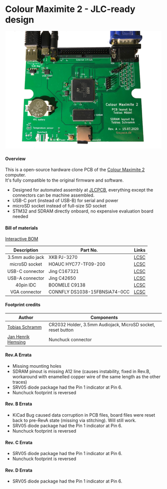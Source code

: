 Colour Maximite 2 - JLC-ready design
=============================
![PCB](gerbers/RevA/RevAPCB.jpg)

#### Overview

This is a open-source hardware clone PCB of the [Colour Maximite 2](https://geoffg.net/maximite.html) computer.  
It's fully compatible to the original firmware and software.  

- Designed for automated assembly at [JLCPCB](https://jlcpcb.com/DDE), everything except the connectors can be machine assembled.  
- USB-C port (instead of USB-B) for serial and power  
- microSD socket instead of full-size SD socket  
- STM32 and SDRAM directly onboard, no expensive evaluation board needed  

#### Bill of materials

[Interactive BOM](https://tbspace.de/content/downloads/ibom_cmm2_reve.html)

| Description | Part No.  | Links  |
| :-------:|-------------| -----:|
| 3.5mm audio jack | XKB PJ-3270 | [LCSC](https://lcsc.com/product-detail/Audio-Video-Connectors_XKB-Connectivity-PJ-3270_C381134.html) |
| microSD socket | HOAUC HYC77-TF09-200 | [LCSC](https://lcsc.com/product-detail/Card-Sockets-Connectors_HOAUC-HYC77-TF09-200_C341092.html)  |
| USB-C connector | Jing C167321 | [LCSC](https://lcsc.com/product-detail/USB-Connectors_Jing-Extension-of-the-Electronic-Co-C167321_C167321.html)  |
| USB-A connector | Jing C42650 | [LCSC](https://lcsc.com/product-detail/USB-Connectors_Jing-Extension-of-the-Electronic-Co-C42650_C42650.html)  |
| 40pin IDC | BOOMELE C9138 | [LCSC](https://lcsc.com/product-detail/IDC-Connectors_BOOMELE-Boom-Precision-Elec-C9138_C9138.html)  |
| VGA connector | CONNFLY DS1038-15FBNSiA74-0CC | [LCSC](https://lcsc.com/product-detail/D-Sub-Connectors_CONNFLY-Elec-DS1038-15FBNSiA74-0CC_C75754.html)  |

#### Footprint credits
| Author | Components  |
| ----- |-------|
| [Tobias Schramm](https://github.com/TobleMiner) | CR2032 Holder, 3.5mm Audiojack, MicroSD socket, reset button |
| [Jan Henrik Hemsing](https://github.com/Jan--Henrik) | Nunchuck connector |

#### Rev.A Errata
- Missing mounting holes
- SDRAM pinout is missing A12 line 
(causes instability, fixed in Rev.B, workaround with enamelled copper wire of the same length as the other traces)
- SRV05 diode package had the Pin 1 indicator at Pin 6.  
- Nunchuck footprint is reversed

#### Rev. B Errata
- KiCad Bug caused data corruption in PCB files, board files were reset back to pre-RevA state (missing via stitching). Will still work. 
- SRV05 diode package had the Pin 1 indicator at Pin 6.  
- Nunchuck footprint is reversed

#### Rev. C Errata
- SRV05 diode package had the Pin 1 indicator at Pin 6.  
- Nunchuck footprint is reversed

#### Rev. D Errata
- SRV05 diode package had the Pin 1 indicator at Pin 6.  
